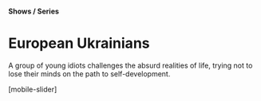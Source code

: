 
#### Shows / Series

# European Ukrainians

A group of young idiots challenges the absurd realities of life, trying not to lose their minds on the path to self-development.

[mobile-slider]